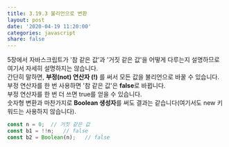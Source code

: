 ```yaml
---
title: 3.19.3 불리언으로 변환
layout: post
date: '2020-04-19 11:20:00'
categories: javascript
share: false
---
```


5장에서 자바스크립트가 '참 같은 값'과 '거짓 같은 값'을 어떻게 다루는지 설명하므로 여기서 자세히 설명하지는 않습니다.  
간단히 말하면, **부정(not) 연산자 (!)** 를 써서 모든 값을 불리언으로 바꿀 수 있습니다.  
부정 연산자를 한 번 사용하면 '참 같은 값'은 **false**로 바뀝니다.  
부정 연산자를 한 번 더 쓰면 true를 얻을 수 있습니다.  
숫자형 변환과 마찬가지로 **Boolean 생성자**를 써도 결과는 같습니다(여기서도 new 키워드는 사용하지 않습니다).

```javascript
const n = 0;  // 거짓 같은 값
const b1 = !!n;   // false
const b2 = Boolean(n);   // false
```